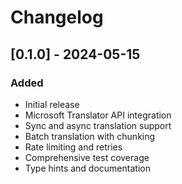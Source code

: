 # Changelog

## [0.1.0] - 2024-05-15
### Added
- Initial release
- Microsoft Translator API integration
- Sync and async translation support
- Batch translation with chunking
- Rate limiting and retries
- Comprehensive test coverage
- Type hints and documentation